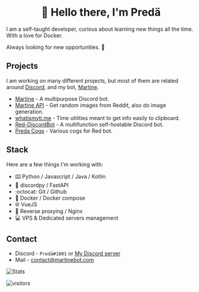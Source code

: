<h1 align="center">👋 Hello there, I'm Predä</h1>

I am a self-taught developer, curious about learning new things all the time. With a love for Docker.

Always looking for new opportunities. 👀

## Projects

I am working on many different projects, but most of them are related around [Discord](https://discord.com), and my bot, [Martine](https://martinebot.com).

- [Martine](https://martinebot.com) - A multipurpose Discord bot.
- [Martine API](https://api.martinebot.com) - Get random images from Reddit, also do image generation.
- [whatismyti.me](https://whatismyti.me) - Time utilities meant to get info easily to clipboard.
- [Red-DiscordBot](https://github.com/Cog-Creators/Red-DiscordBot) - A multifunction self-hostable Discord bot.
- [Preda Cogs](https://github.com/PredaaA/predacogs) - Various cogs for Red bot.

## Stack

Here are a few things I'm working with:

- ⌨️ Python / Javascript / Java / Kotlin
- 🐍 discordpy / FastAPI
- :octocat: Git / Github
- 🐳 Docker / Docker compose
- 🌐 VueJS
- 📡 Reverse proxying / Nginx
- 💻 VPS & Dedicated servers management

## Contact

- Discord - `Predä#1001` or [My Discord server](https://discord.gg/R6puN8Z)
- Mail - contact@martinebot.com

![Stats](https://github-readme-stats.vercel.app/api?username=PredaaA&show_icons=true&count_private=true&theme=synthwave)

![visitors](https://visitor-badge.glitch.me/badge?page_id=PredaaA/PredaaA)
